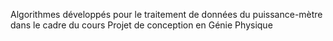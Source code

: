 Algorithmes développés pour le traitement de données du puissance-mètre dans le cadre du cours Projet de conception en Génie Physique

